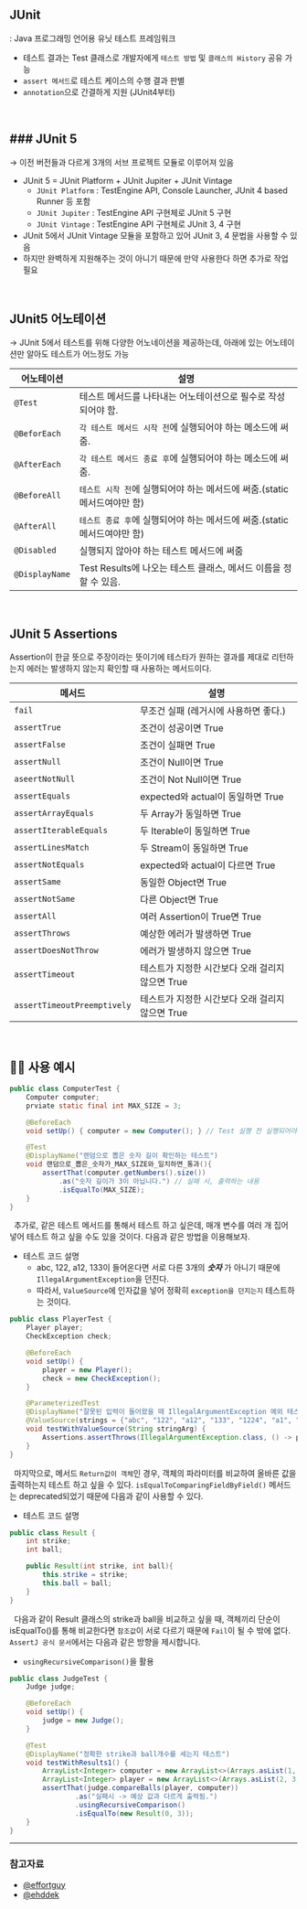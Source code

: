 ## JUnit

: Java 프로그래밍 언어용 유닛 테스트 프레임워크

- 테스트 결과는 Test 클래스로 개발자에게 `테스트 방법` 및 `클래스의 History` 공유 가능
- `assert 메서드`로 테스트 케이스의 수행 결과 판별
- `annotation`으로 간결하게 지원 (JUnit4부터)

<br>

## ### JUnit 5

→ 이전 버전들과 다르게 3개의 서브 프로젝트 모듈로 이루어져 있음

- JUnit 5 = JUnit Platform + JUnit Jupiter + JUnit Vintage
  - `JUnit Platform` : TestEngine API, Console Launcher, JUnit 4 based Runner 등 포함
  - `JUnit Jupiter` : TestEngine API 구현체로 JUnit 5 구현
  - `JUnit Vintage` : TestEngine API 구현체로 JUnit 3, 4 구현
- JUnit 5에서 JUnit Vintage 모듈을 포함하고 있어 JUnit 3, 4 문법을 사용할 수 있음
- 하지만 완벽하게 지원해주는 것이 아니기 때문에 만약 사용한다 하면 추가로 작업 필요

<br>

## JUnit5 어노테이션

→ JUnit 5에서 테스트를 위해 다양한 어노네이션을 제공하는데, 아래에 있는 어노테이션만 알아도 테스트가 어느정도 가능

| 어노테이션     | 설명                                                                      |
| -------------- | ------------------------------------------------------------------------- |
| `@Test`        | 테스트 메서드를 나타내는 어노테이션으로 필수로 작성되어야 함.             |
| `@BeforEach`   | `각 테스트 메서드 시작 전`에 실행되어야 하는 메소드에 써줌.               |
| `@AfterEach`   | `각 테스트 메서드 종료 후`에 실행되어야 하는 메소드에 써줌.               |
| `@BeforeAll`   | `테스트 시작 전`에 실행되어야 하는 메서드에 써줌.(static 메서드여야만 함) |
| `@AfterAll`    | `테스트 종료 후`에 실행되어야 하는 메서드에 써줌.(static 메서드여야만 함) |
| `@Disabled`    | 실행되지 않아야 하는 테스트 메서드에 써줌                                 |
| `@DisplayName` | Test Results에 나오는 테스트 클래스, 메서드 이름을 정할 수 있음.          |

<br>

## JUnit 5 Assertions

Assertion이 한글 뜻으로 주장이라는 뜻이기에 테스타가 원하는 결과를 제대로 리턴하는지 에러는 발생하지 않는지 확인할 때 사용하는 메서드이다.

| 메서드                      | 설명                                             |
| --------------------------- | ------------------------------------------------ |
| `fail`                      | 무조건 실패 (레거시에 사용하면 좋다.)            |
| `assertTrue`                | 조건이 성공이면 True                             |
| `assertFalse`               | 조건이 실패면 True                               |
| `assertNull`                | 조건이 Null이면 True                             |
| `aseertNotNull`             | 조건이 Not Null이면 True                         |
| `assertEquals`              | expected와 actual이 동일하면 True                |
| `assertArrayEquals`         | 두 Array가 동일하면 True                         |
| `assertIterableEquals`      | 두 Iterable이 동일하면 True                      |
| `assertLinesMatch`          | 두 Stream이 동일하면 True                        |
| `assertNotEquals`           | expected와 actual이 다르면 True                  |
| `assertSame`                | 동일한 Object면 True                             |
| `assertNotSame`             | 다른 Object면 True                               |
| `assertAll`                 | 여러 Assertion이 True면 True                     |
| `assertThrows`              | 예상한 에러가 발생하면 True                      |
| `assertDoesNotThrow`        | 에러가 발생하지 않으면 True                      |
| `assertTimeout`             | 테스트가 지정한 시간보다 오래 걸리지 않으면 True |
| `assertTimeoutPreemptively` | 테스트가 지정한 시간보다 오래 걸리지 않으면 True |

<br>

## 👨‍💻 사용 예시

```Java
public class ComputerTest {
    Computer computer;
    prviate static final int MAX_SIZE = 3;

    @BeforeEach
    void setUp() { computer = new Computer(); } // Test 실행 전 실행되어야 하는 메소드

    @Test
    @DisplayName("랜덤으로 뽑은 숫자 길이 확인하는 테스트")
    void 랜덤으로_뽑은_숫자가_MAX_SIZE와_일치하면_통과(){
        assertThat(computer.getNumbers().size())
            .as("숫자 길이가 3이 아닙니다.") // 실패 시, 출력하는 내용
            .isEqualTo(MAX_SIZE);
    }
}
```

&nbsp; 추가로, 같은 테스트 메서드를 통해서 테스트 하고 싶은데, 매개 변수를 여러 개 집어 넣어 테스트 하고 싶을 수도 있을 것이다. 다음과 같은 방법을 이용해보자.

- 테스트 코드 설명
  - abc, 122, a12, 133이 들어온다면 서로 다른 3개의 **_숫자_** 가 아니기 때문에 `IllegalArgumentException`을 던진다.
  - 따라서, `ValueSource`에 인자값을 넣어 정확히 `exception을 던지는지` 테스트하는 것이다.

```Java
public class PlayerTest {
    Player player;
    CheckException check;

    @BeforeEach
    void setUp() {
        player = new Player();
        check = new CheckException();
    }

    @ParameterizedTest
    @DisplayName("잘못된 입력이 들어왔을 때 IllegalArgumentException 예외 테스트")
    @ValueSource(strings = {"abc", "122", "a12", "133", "1224", "a1", "012"})
    void testWithValueSource(String stringArg) {
        Assertions.assertThrows(IllegalArgumentException.class, () -> player.decideNumbers(stringArg));
    }
}

```

&nbsp; 마지막으로, 메서드 `Return값이 객체`인 경우, 객체의 파라미터를 비교하여 올바른 값을 출력하는지 테스트 하고 싶을 수 있다. `isEqualToComparingFieldByField()` 메서드는 deprecated되었기 때문에 다음과 같이 사용할 수 있다.

- 테스트 코드 설명

```Java
public class Result {
    int strike;
    int ball;

    public Result(int strike, int ball){
        this.strike = strike;
        this.ball = ball;
    }
}
```

&nbsp; 다음과 같이 Result 클래스의 strike과 ball을 비교하고 싶을 때, 객체끼리 단순이 isEqualTo()를 통해 비교한다면 `참조값`이 서로 다르기 때문에 `Fail`이 될 수 밖에 없다. `AssertJ 공식 문서`에서는 다음과 같은 방향을 제시합니다.

- `usingRecursiveComparison()`을 활용

```Java
public class JudgeTest {
    Judge judge;

    @BeforeEach
    void setUp() {
        judge = new Judge();
    }

    @Test
    @DisplayName("정확한 strike과 ball개수를 세는지 테스트")
    void testWithResults1() {
        ArrayList<Integer> computer = new ArrayList<>(Arrays.asList(1, 2, 3));
        ArrayList<Integer> player = new ArrayList<>(Arrays.asList(2, 3, 1));
        assertThat(judge.compareBalls(player, computer))
                .as("실패시 -> 예상 값과 다르게 출력됨.")
                .usingRecursiveComparison()
                .isEqualTo(new Result(0, 3));
    }
}
```

---

### 참고자료

- [@effortguy](https://effortguy.tistory.com/113)
- [@ehddek](https://velog.io/@ehddek/JUnit-이란)
